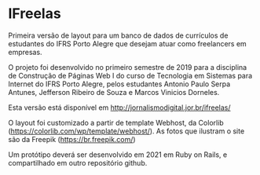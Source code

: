 # IFreelas
Primeira versão de layout para um banco de dados de currículos de estudantes do IFRS Porto Alegre que desejam atuar como freelancers em empresas.

O projeto foi desenvolvido no primeiro semestre de 2019 para a disciplina de Construção de Páginas Web I do curso de Tecnologia em Sistemas para Internet do IFRS Porto Alegre, pelos estudantes Antonio Paulo Serpa Antunes, Jefferson Ribeiro de Souza e Marcos Vinicios Dorneles.

Esta versão está disponível em http://jornalismodigital.jor.br/ifreelas/

O layout foi customizado a partir de template Webhost, da Colorlib (https://colorlib.com/wp/template/webhost/). As fotos que ilustram o site são da Freepik (https://br.freepik.com/)

Um protótipo deverá ser desenvolvido em 2021 em Ruby on Rails, e compartilhado em outro repositório github.
